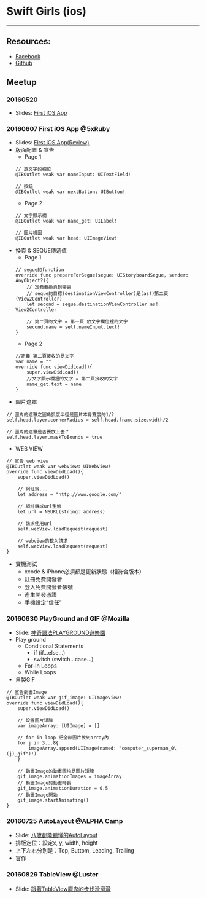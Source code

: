 # Swift Girls (ios)
---
## Resources:
- [Facebook](https://www.facebook.com/groups/1260405513988915/)
- [Github](https://github.com/Avonee/swift-girls-meetig_teaching)

## Meetup
### 20160520
- Slides: [First iOS App](http://www.slideshare.net/ssuser6c934d/swift-girls-1stteachingmeeting20160520)

### 20160607 First iOS App @5xRuby
- Slides: [First iOS App(Review)](http://www.slideshare.net/ssuser6c934d/swift-girls-2ndteachingmeeting20160607)
- 版面配置 & 宣告
  - Page 1
  ```
  // 放文字的欄位
  @IBOutlet weak var nameInput: UITextField!
  
  // 按鈕
  @IBOutlet weak var nextButton: UIButton!
  ```
  - Page 2
  ```
  // 文字顯示欄
  @IBOutlet weak var name_get: UILabel!
  
  // 圖片視圖
  @IBOutlet weak var head: UIImageView!
  ```
- 換頁 & SEQUE傳遞值
  - Page 1
  ```
  // segue的function
  override func prepareForSegue(segue: UIStoryboardSegue, sender: AnyObject?){
      // 定義要換頁到哪裏
      // segue的目標(destinationViewController)是(as!)第二頁(View2Controller)
      let second = segue.destinationViewController as! View2Controller
      
      // 第二頁的文字 = 第一頁 放文字欄位裡的文字
      second.name = self.nameInput.text!
  }
  ```
  - Page 2
  ```
  //定義 第二頁接收的是文字
  var name = ""
  override func viewDidLoad(){
      super.viewDidLoad()
      //文字顯示欄裡的文字 = 第二頁接收的文字
      name_get.text = name
  }
  ```
- 圖片遮罩
```
// 圖片的遮罩之圓角弧度半徑是圖片本身寬度的1/2
self.head.layer.cornerRadius = self.head.frame.size.width/2

// 圖片的遮罩是否要放上去？
self.head.layer.maskToBounds = true
```
- WEB VIEW
``` 
// 宣告 web view
@IBOutlet weak var webView: UIWebView!
override func viewDidLoad(){
    super.viewDidLoad()
    
    // 網址爲...
    let address = "http://www.google.com/"
    
    // 網址轉成url型態
    let url = NSURL(string: address)
    
    // 請求使用url
    self.webView.loadRequest(request)
    
    // webview的載入請求
    self.webView.loadRequest(request)
}
```
- 實機測試
  - xcode & iPhone必須都是更新狀態（相符合版本）
  - 註冊免費開發者
  - 登入免費開發者帳號
  - 產生開發憑證
  - 手機設定“信任”

### 20160630 PlayGround and GIF @Mozilla
- Slide: [神奇語法PLAYGROUND遊樂園](http://www.slideshare.net/ssuser6c934d/swift-girls-3rdteachingmeeting20160630)
- Play ground
  - Conditional Statements
    - if (if...else...)
    - switch (switch...case...)
  - For-In Loops
  - While Loops
- 自製GIF
```
// 宣告動畫Image
@IBOutlet weak var gif_image: UIImageView!
override func viewDidLoad(){
    super.viewDidLoad()
    
    // 設置圖片矩陣
    var imageArray: [UIImage] = []
    
    // for-in loop 把全部圖片放到array內
    for j in 3...8{
        imageArray.append(UIImage(named: "computer_superman_0\(j)_gif")!)
    }
    
    // 動畫Image的動畫圖片是圖片矩陣
    gif_image.animationImages = imageArray
    // 動畫Image的動畫時長
    gif_image.animationDuration = 0.5
    // 動畫Image開始
    gif_image.startAnimating()
}
```
### 20160725 AutoLayout @ALPHA Camp
- Slide: [⼋歲都能聽懂的AutoLayout](http://www.slideshare.net/ssuser6c934d/swift-girls-4thteachingmeeting20160725-64098671)
- 排版定位：設定x, y, width, height
- 上下左右分別是：Top, Buttom, Leading, Trailing
- 實作

### 20160829 TableView @Luster
- Slide: [跟著TableView魔⿁的步伐滑滑滑](http://www.slideshare.net/ssuser6c934d/swift-girls-5thteachingmeeting20160829)
